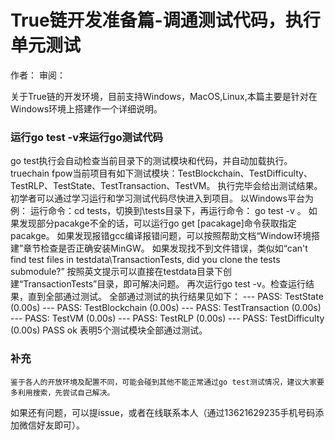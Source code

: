 # True链开发准备篇-调通测试代码，执行单元测试
作者：   审阅：

关于True链的开发环境，目前支持Windows，MacOS,Linux,本篇主要是针对在Windows环境上搭建作一个详细说明。

### 运行go test -v来运行go测试代码 ###
go test执行会自动检查当前目录下的测试模块和代码，并自动加载执行。
truechain fpow当前项目有如下测试模块：TestBlockchain、TestDifficulty、TestRLP、TestState、TestTransaction、TestVM。
执行完毕会给出测试结果。初学者可以通过学习运行和学习测试代码尽快进入到项目。
以Windows平台为例：
运行命令：cd tests，切换到\tests目录下，再运行命令： go test -v 。
如果发现部分pacakge不全的话，可以运行go get [pacakage]命令获取指定pacakge。
如果发现报错gcc编译报错问题，可以按照帮助文档“Window环境搭建”章节检查是否正确安装MinGW。
如果发现找不到文件错误，类似如“can't find test files in testdata\TransactionTests, did you clone the tests submodule?”
按照英文提示可以直接在testdata目录下创建“TransactionTests”目录，即可解决问题。
再次运行go test -v。检查运行结果，直到全部通过测试。
全部通过测试的执行结果见如下：
--- PASS: TestState (0.00s)
--- PASS: TestBlockchain (0.00s)
--- PASS: TestTransaction (0.00s)
--- PASS: TestVM (0.00s)
--- PASS: TestRLP (0.00s)
--- PASS: TestDifficulty (0.00s)
PASS
ok  表明5个测试模块全部通过测试。
### 补充 ###
	鉴于各人的开放环境及配置不同，可能会碰到其他不能正常通过go test测试情况，建议大家要多利用搜索，先尝试自己解决。
如果还有问题，可以提issue，或者在线联系本人（通过13621629235手机号码添加微信好友即可）。
